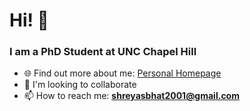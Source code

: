 # Hi! 👋

### I am a PhD Student at UNC Chapel Hill

- 🌐 Find out more about me: [Personal Homepage](https://sites.google.com/goa.bits-pilani.ac.in/shreyasbhat/home)
- 🤝 I'm looking to collaborate
- 📫 How to reach me: **shreyasbhat2001@gmail.com**
